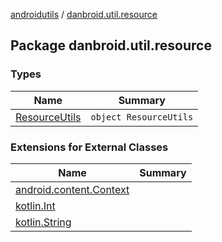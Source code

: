 [androidutils](../index.md) / [danbroid.util.resource](./index.md)

## Package danbroid.util.resource

### Types

| Name | Summary |
|---|---|
| [ResourceUtils](-resource-utils/index.md) | `object ResourceUtils` |

### Extensions for External Classes

| Name | Summary |
|---|---|
| [android.content.Context](android.content.-context/index.md) |  |
| [kotlin.Int](kotlin.-int/index.md) |  |
| [kotlin.String](kotlin.-string/index.md) |  |
